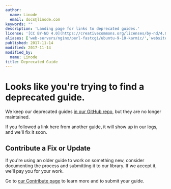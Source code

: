 ```yaml
---
author:
  name: Linode
  email: docs@linode.com
keywords: ""
description: 'Landing page for links to deprecated guides.'
license: '[CC BY-ND 4.0](https://creativecommons.org/licenses/by-nd/4.0)'
aliases: ['web-servers/nginx/perl-fastcgi/ubuntu-9-10-karmic/','websites/nginx/nginx-and-perlfastcgi-on-ubuntu-9-10-karmic/', 'web-servers/nginx/installation/ubuntu-9-10-karmic/', 'databases/postgresql/fedora-14/', 'email/postfix/dovecot-system-users-ubuntu-10-04-lucid/', 'email/postfix/postfix-dovecot-and-system-user-accounts-on-ubuntu-10-04-lucid/', 'email/postfix/dovecot-system-users-debian-6-squeeze/', 'email/postfix/postfix-dovecot-and-system-user-accounts-on-debian-6-squeeze/', 'email/postfix/dovecot-system-users-ubuntu-10-10-maverick/', 'email/postfix/postfix-dovecot-and-system-user-accounts-on-ubuntu-10-10-maverick/', 'databases/mysql/standalone-mysql-server/', 'web-servers/apache/installation/ubuntu-9-04-jaunty/', 'websites/apache/apache-2-web-server-on-ubuntu-9-04-jaunty/', 'web-servers/apache/apache-2-web-server-on-ubuntu-9-04-jaunty/', 'server-monitoring/munin/ubuntu-12-04-precise-pangolin/', 'uptime/monitoring/monitoring-server-with-munin-on-ubuntu-12-04-precise-pangolin/', 'uptime/monitoring/deploy-munin-to-monitor-servers-on-ubuntu-12-04/', 'web-servers/nginx/php-fastcgi/ubuntu-9-10-karmic/', 'websites/nginx/nginx-and-phpfastcgi-on-ubuntu-9-10-karmic/', 'web-servers/nginx/nginx-and-phpfastcgi-on-ubuntu-9-10-karmic/', 'application-stacks/puppet/automation/', 'websites/puppet/manage-and-automate-systems-configuration-with-puppet/']
published: 2017-11-14
modified: 2017-11-14
modified_by:
  name: Linode
title: Deprecated Guide
---
```


# Looks like you're trying to find a deprecated guide.

We keep our deprecated guides [in our GitHub repo](https://github.com/linode/docs/tree/master/docs), but they are no longer maintained.

If you followed a link here from another guide, it will show up in our logs, and we'll fix it soon.

## Contribute a Fix or Update

If you're using an older guide to work on something new, consider documenting the process and submitting it to our library. If we accept it, we'll pay you for your work.

Go to [our Contribute page](/docs/contribute) to learn more and to submit your guide.
